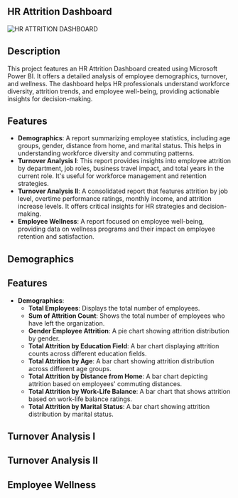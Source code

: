 ## HR Attrition Dashboard
![HR ATTRITION DASHBOARD](https://github.com/biccoomondi/HR-DATA-ANALYSIS-USING-POWER-BI/assets/170850731/71074ffc-838d-46de-bc67-96f75f79e86e)
## Description
This project features an HR Attrition Dashboard created using Microsoft Power BI. It offers a detailed analysis of employee demographics, turnover, and wellness. The dashboard helps HR professionals understand workforce diversity, attrition trends, and employee well-being, providing actionable insights for decision-making.

## Features
- **Demographics**: A report summarizing employee statistics, including age groups, gender, distance from home, and marital status. This helps in understanding workforce diversity and commuting patterns.
- **Turnover Analysis I**: This report provides insights into employee attrition by department, job roles, business travel impact, and total years in the current role. It's useful for workforce management and retention strategies.
- **Turnover Analysis II**: A consolidated report that features attrition by job level, overtime performance ratings, monthly income, and attrition increase levels. It offers critical insights for HR strategies and decision-making.
- **Employee Wellness**: A report focused on employee well-being, providing data on wellness programs and their impact on employee retention and satisfaction.
## Demographics
## Features
- **Demographics**: 
  - **Total Employees**: Displays the total number of employees.
  - **Sum of Attrition Count**: Shows the total number of employees who have left the organization.
  - **Gender Employee Attrition**: A pie chart showing attrition distribution by gender.
  - **Total Attrition by Education Field**: A bar chart displaying attrition counts across different education fields.
  - **Total Attrition by Age**: A bar chart showing attrition distribution across different age groups.
  - **Total Attrition by Distance from Home**: A bar chart depicting attrition based on employees' commuting distances.
  - **Total Attrition by Work-Life Balance**: A bar chart that shows attrition based on work-life balance ratings.
  - **Total Attrition by Marital Status**: A bar chart showing attrition distribution by marital status.

## Turnover Analysis I

## Turnover Analysis II

## Employee Wellness
